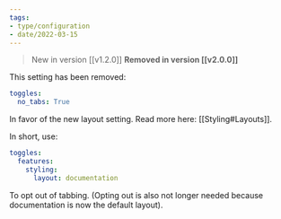 ```yaml
---
tags:
- type/configuration
- date/2022-03-15
---
```


> New in version [[v1.2.0]]
> **Removed in version [[v2.0.0]]**

This setting has been removed:
``` yaml
toggles:
  no_tabs: True
```

In favor of the new layout setting. Read more here: [[Styling#Layouts]].

In short, use:
``` yaml
toggles:
  features:
    styling: 
      layout: documentation
```

To opt out of tabbing. (Opting out is also not longer needed because documentation is now the default layout).